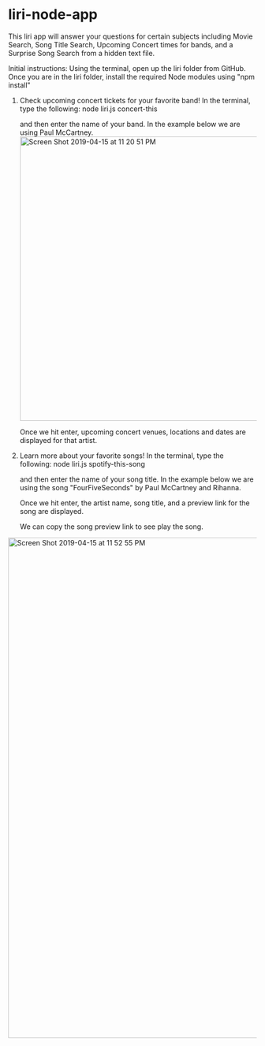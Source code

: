 # liri-node-app


This liri app will answer your questions for certain subjects including Movie Search, Song Title Search, Upcoming Concert times for bands, and a Surprise Song Search from a hidden text file.

Initial instructions:
Using the terminal, open up the liri folder from GitHub.
Once you are in the liri folder, install the required Node modules using "npm install"

1) Check upcoming concert tickets for your favorite band!
In the terminal, type the following:
        node liri.js concert-this
    
    and then enter the name of your band.  In the example below we are using Paul McCartney.
    <img width="577" alt="Screen Shot 2019-04-15 at 11 20 51 PM" src="https://user-images.githubusercontent.com/48226041/56187598-f3899c00-5fd7-11e9-91b9-6eeb86102c4f.png">


    Once we hit enter, upcoming concert venues, locations and dates are displayed for that artist.


2) Learn more about your favorite songs!
In the terminal, type the following:
        node liri.js spotify-this-song
    
    and then enter the name of your song title.  In the example below we are using the song "FourFiveSeconds" by Paul McCartney and Rihanna.


    Once we hit enter, the artist name, song title, and a preview link for the song are displayed.



    We can copy the song preview link to see play the song.
<img width="1016" alt="Screen Shot 2019-04-15 at 11 52 55 PM" src="https://user-images.githubusercontent.com/48226041/56188388-3ea4ae80-5fda-11e9-9527-2ba8bf52dd5d.png">



    
    




